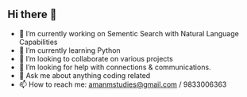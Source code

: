 ## Hi there 👋

<!--
**amanmprojects/amanmprojects** is a ✨ _special_ ✨ repository because its `README.md` (this file) appears on your GitHub profile.
-->
- 🔭 I’m currently working on Sementic Search with Natural Language Capabilities
- 🌱 I’m currently learning Python
- 👯 I’m looking to collaborate on various projects
- 🤔 I’m looking for help with connections & communications.
- 💬 Ask me about anything coding related
- 📫 How to reach me: amanmstudies@gmail.com / 9833006363

